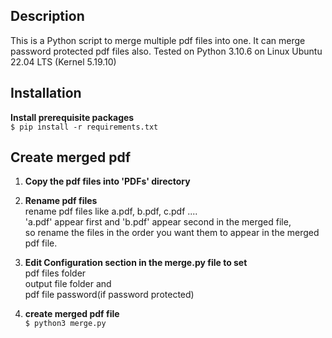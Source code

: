 ## Description
This is a Python script to merge multiple pdf files into one. It can merge password protected pdf files also. Tested on Python 3.10.6 on Linux Ubuntu 22.04 LTS (Kernel 5.19.10)

## Installation
**Install prerequisite packages**   
`$ pip install -r requirements.txt`

## Create merged pdf
1. **Copy the pdf files into 'PDFs' directory**

2. **Rename pdf files**   
    rename pdf files like a.pdf, b.pdf, c.pdf ....  
    'a.pdf' appear first and 'b.pdf' appear second in the merged file,   
    so rename the files in the order you want them to appear in the merged pdf file.

3. **Edit Configuration section in the merge.py file to set**   
    pdf files folder  
    output file folder and   
    pdf file password(if password protected)

4. **create merged pdf file**  
    `$ python3 merge.py`
    